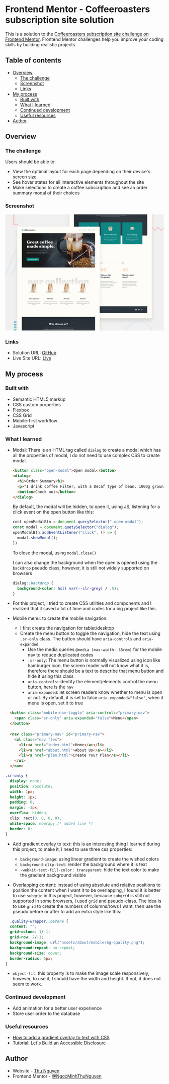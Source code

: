 # Frontend Mentor - Coffeeroasters subscription site solution

This is a solution to the [Coffeeroasters subscription site challenge on Frontend Mentor](https://www.frontendmentor.io/challenges/coffeeroasters-subscription-site-5Fc26HVY6). Frontend Mentor challenges help you improve your coding skills by building realistic projects. 

## Table of contents

- [Overview](#overview)
  - [The challenge](#the-challenge)
  - [Screenshot](#screenshot)
  - [Links](#links)
- [My process](#my-process)
  - [Built with](#built-with)
  - [What I learned](#what-i-learned)
  - [Continued development](#continued-development)
  - [Useful resources](#useful-resources)
- [Author](#author)

## Overview

### The challenge

Users should be able to:

- View the optimal layout for each page depending on their device's screen size
- See hover states for all interactive elements throughout the site
- Make selections to create a coffee subscription and see an order summary modal of their choices

### Screenshot

![](preview.jpg)

### Links

- Solution URL: [GitHub](https://github.com/NgocMinhThuNguyen/Coffeeroasters-subscription-site)
- Live Site URL: [Live](https://your-live-site-url.com)

## My process

### Built with

- Semantic HTML5 markup
- CSS custom properties
- Flexbox
- CSS Grid
- Mobile-first workflow
- Javascript

### What I learned
- Modal: There is an HTML tag called `dialog` to create a modal which has all the properties of modal, I do not need to use complex CSS to create modal. 
  ```html
  <button class="open-modal">Open modal</button>
  <dialog>
    <h1>Order Summary<h1>
    <p>"I drink coffee Filter, with a Decaf type of bean. 1000g ground ala Wholebean, sent to me every week</p>
    <button>Check out</button>
  </dialog>
  ```
  By default, the modal will be hidden, to open it, using JS, listening for a click event on the open button like this:
  ```js
  cont openModalBtn = document.querySelector(".open-modal");
  const modal = document.quetySelector("dialog");
  openModalBtn.addEventListener("click", () => {
    modal.showModal();
  })
  ```
  To close the modal, using `modal.close()`

  I can also change the background when the open is opened using the `backdrop` pseudo class, however, it is still not widely supported on browsers

  ```css
  dialog::backdrop {
    background-color: hsl( var(--clr-grey) / .5);
  }
  ```

- For this project, I tried to create CSS utilities and components and I realized that it saved a lot of time and codes for a big project like this.

- Mobile menu: to create the moblie navigation:
  - I first create the navigation for tablet/desktop
  - Create the menu button to toggle the navigation, hide the text using `.sr-only` class. The button should have `aria-controls` and `aria-expanded`
    - Use the media queries `@media (max-width: 35rem)` for the mobile nav to reduce duplicated codes
    - `.sr-only`: The menu button is normally visualized using icon like hamburger icon, the screen reader will not know what it is, therefore there should be a text to describe that menu button and hide it using this class
    - `aria-controls`: identify the element/elements control the menu button, here is the `nav`
    - `aria-expanded`: let screen readers know whether to menu is open or not. By default, it is set to false `aria-expanded="false"`, when it menu is open, set it to true

```html
  <button class="mobile-nav-toggle" aria-controls="primary-nav">
    <span class="sr-only" aria-expanded="false">Menu</span>
  </button>

  <nav class="primary-nav" id="primary-nav">
    <ul class="nav flex">
      <li><a href="index.html">Home</a></li>
      <li><a href="about.html">About Us</a></li>
      <li><a href="plan.html">Create Your Plan</a></li>
    </ul>
  </nav>
```

```css
.sr-only {
  display: none;
  position: absolute; 
  width: 1px;
  height: 1px;
  padding: 0;
  margin: -1px; 
  overflow: hidden;
  clip: rect(0, 0, 0, 0);
  white-space: nowrap; /* added line */
  border: 0;
}
```

- Add gradient overlay to text: this is an interesting thing I learned during this project, to make it, I need to use three css properties:
  - `background-image`: using linear gradient to create the wished colors
  - `background-clip:text`: render the background where it is text
  - `-webkit-text-fill-color: transparent`: hide the text color to make the gradient background visible

- Overlapping content: instead of using absolute and relative positions to position the content when I want it to be overlapping, I found it is better to use `subgrid` in this project, however, because `subgrid` is still not supported in some browsers, I used `grid` and pseudo-class. The idea is to use `grid` to create the numbers of columns/rows I want, then use the pseudo before or after to add an extra style like this:

```css
  .quality-wrapper::before {
  content: "";
  grid-column: 1/-1;
  grid-row: 2/-1;
  background-image: url("assets/about/mobile/bg-quality.png");
  background-repeat: no-repeat;
  background-size: cover;
  border-radius: 6px;
}
```

- `object-fit`: this property is to make the image scale responsively, however, to use it, I should have the width and height. If not, it does not seem to work.

### Continued development

- Add animation for a better user experience
- Store user order to the database

### Useful resources

- [How to add a gradient overlay to text with CSS](https://fossheim.io/writing/posts/css-text-gradient/)
- [Tutorial: Let's Build an Accessible Disclosure](https://fedmentor.dev/posts/disclosure-ui/)

## Author

- Website - [Thu Nguyen](https://github.com/NgocMinhThuNguyen)
- Frontend Mentor - [@NgocMinhThuNguyen](https://www.frontendmentor.io/profile/NgocMinhThuNguyen)
